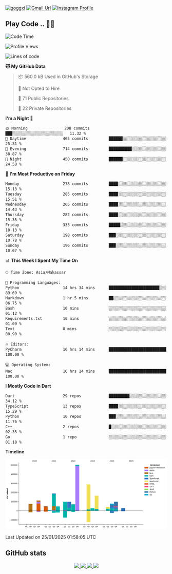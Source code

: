 [![goggxi](https://img.shields.io/badge/Portofolio-Goggxi-orange)](https://goggxi.github.io)
[![Gmail Url](https://img.shields.io/twitter/url?label=Goggxi@gmail.com&logo=gmail&style=social&url=http%3A%2F%2Fmailto%3Acontact.Goggxi@gmail.com)](mailto:Goggxi@gmail.com) [![Instagram Profile](https://img.shields.io/twitter/url?label=moh_rifkan&logo=instagram&style=social&url=https://www.instagram.com/moh_rifkan/)](https://www.instagram.com/moh_rifkan/)

## Play Code .. 💬🚀

<!-- [![Moh Rifkan GitHub stats](https://github-readme-stats.vercel.app/api?username=goggxi&count_private=true&show_icons=true&theme=dracula&custom_title=Goggxi%20Statistic%20🚀)](https://github.com/goggxi/goggxi)

[![Top Langs](https://github-readme-stats.vercel.app/api/top-langs/?username=goggxi&langs_count=8&layout=compact&show_icons=true&theme=dracula)](https://github.com/goggxi/goggxi) -->

<!--START_SECTION:waka-->
![Code Time](http://img.shields.io/badge/Code%20Time-3%2C976%20hrs%201%20min-blue)

![Profile Views](http://img.shields.io/badge/Profile%20Views-26-blue)

![Lines of code](https://img.shields.io/badge/From%20Hello%20World%20I%27ve%20Written-2.0%20million%20lines%20of%20code-blue)

**🐱 My GitHub Data** 

> 📦 560.0 kB Used in GitHub's Storage 
 > 
> 🚫 Not Opted to Hire
 > 
> 📜 71 Public Repositories 
 > 
> 🔑 22 Private Repositories 
 > 
**I'm a Night 🦉** 

```text
🌞 Morning                208 commits         ███░░░░░░░░░░░░░░░░░░░░░░   11.32 % 
🌆 Daytime                465 commits         ██████░░░░░░░░░░░░░░░░░░░   25.31 % 
🌃 Evening                714 commits         ██████████░░░░░░░░░░░░░░░   38.87 % 
🌙 Night                  450 commits         ██████░░░░░░░░░░░░░░░░░░░   24.50 % 
```
📅 **I'm Most Productive on Friday** 

```text
Monday                   278 commits         ████░░░░░░░░░░░░░░░░░░░░░   15.13 % 
Tuesday                  285 commits         ████░░░░░░░░░░░░░░░░░░░░░   15.51 % 
Wednesday                265 commits         ████░░░░░░░░░░░░░░░░░░░░░   14.43 % 
Thursday                 282 commits         ████░░░░░░░░░░░░░░░░░░░░░   15.35 % 
Friday                   333 commits         █████░░░░░░░░░░░░░░░░░░░░   18.13 % 
Saturday                 198 commits         ███░░░░░░░░░░░░░░░░░░░░░░   10.78 % 
Sunday                   196 commits         ███░░░░░░░░░░░░░░░░░░░░░░   10.67 % 
```


📊 **This Week I Spent My Time On** 

```text
🕑︎ Time Zone: Asia/Makassar

💬 Programming Languages: 
Python                   14 hrs 34 mins      ██████████████████████░░░   89.69 % 
Markdown                 1 hr 5 mins         ██░░░░░░░░░░░░░░░░░░░░░░░   06.75 % 
Bash                     10 mins             ░░░░░░░░░░░░░░░░░░░░░░░░░   01.12 % 
Requirements.txt         10 mins             ░░░░░░░░░░░░░░░░░░░░░░░░░   01.09 % 
Text                     8 mins              ░░░░░░░░░░░░░░░░░░░░░░░░░   00.90 % 

🔥 Editors: 
PyCharm                  16 hrs 14 mins      █████████████████████████   100.00 % 

💻 Operating System: 
Mac                      16 hrs 14 mins      █████████████████████████   100.00 % 
```

**I Mostly Code in Dart** 

```text
Dart                     29 repos            █████████░░░░░░░░░░░░░░░░   34.12 % 
TypeScript               13 repos            ████░░░░░░░░░░░░░░░░░░░░░   15.29 % 
Python                   10 repos            ███░░░░░░░░░░░░░░░░░░░░░░   11.76 % 
C++                      2 repos             █░░░░░░░░░░░░░░░░░░░░░░░░   02.35 % 
Go                       1 repo              ░░░░░░░░░░░░░░░░░░░░░░░░░   01.18 % 
```



**Timeline**

![Lines of Code chart](https://raw.githubusercontent.com/Goggxi/Goggxi/main/assets/bar_graph.png)


 Last Updated on 25/01/2025 01:58:05 UTC
<!--END_SECTION:waka-->

## GitHub stats

<p align="center">
  <a href="https://github.com/goggxi">
    <img src="http://github-profile-summary-cards.vercel.app/api/cards/profile-details?username=goggxi&theme=transparent" />
  </a>
  <a href="https://github.com/goggxi">
    <img src="https://github-readme-streak-stats.herokuapp.com/?user=goggxi&hide_border=true&card_width=338&theme=transparent" />
  </a>
  <a href="https://github.com/goggxi">
    <img src="http://github-profile-summary-cards.vercel.app/api/cards/stats?username=goggxi&theme=transparent" />
  </a>
  <a href="https://github.com/goggxi">
    <img src="https://github-readme-stats.vercel.app/api/top-langs/?username=goggxi&langs_count=10&exclude_repo=&hide=c,makefile,html,css,sass,nix,nunjucks,tsql,dockerfile,shell&card_width=699&hide_border=true&theme=transparent" />
  </a>
  <!-- <br/>
  <a href="https://github.com/goggxi">
    <img src="https://komarev.com/ghpvc/?username=goggxi&color=blue&style=flat" />
  </a> -->
</p>
